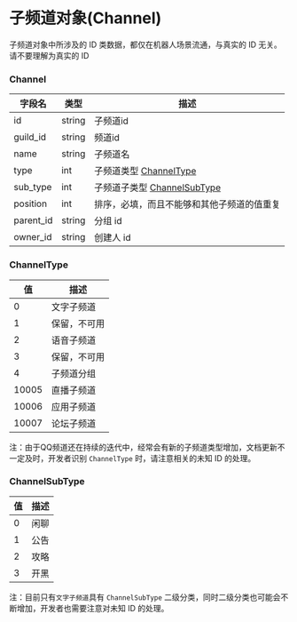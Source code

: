 # 子频道对象(Channel)

子频道对象中所涉及的 ID 类数据，都仅在机器人场景流通，与真实的 ID 无关。请不要理解为真实的 ID

### Channel

| 字段名    | 类型   | 描述                                           |
| --------- | ------ | ---------------------------------------------- |
| id        | string | 子频道id                                       |
| guild_id  | string | 频道id                                         |
| name      | string | 子频道名                                       |
| type      | int    | 子频道类型 [ChannelType](#channeltype)         |
| sub_type  | int    | 子频道子类型 [ChannelSubType](#channelsubtype) |
| position  | int    | 排序，必填，而且不能够和其他子频道的值重复     |
| parent_id | string | 分组 id                                        |
| owner_id  | string | 创建人 id                                      |

### ChannelType

| 值    | 描述           |
| ----- | -------------- |
| 0     | 文字子频道     |
| 1     | 保留，不可用   |
| 2     | 语音子频道     |
| 3     | 保留，不可用   |
| 4     | 子频道分组     |
| 10005 | 直播子频道     |
| 10006 | 应用子频道     |
| 10007 | 论坛子频道     |

注：由于QQ频道还在持续的迭代中，经常会有新的子频道类型增加，文档更新不一定及时，开发者识别 `ChannelType` 时，请注意相关的未知 ID 的处理。

### ChannelSubType

| 值  | 描述 |
| --- | ---- |
| 0   | 闲聊 |
| 1   | 公告 |
| 2   | 攻略 |
| 3   | 开黑 |

注：目前只有`文字子频道`具有 `ChannelSubType` 二级分类，同时二级分类也可能会不断增加，开发者也需要注意对未知 ID 的处理。
